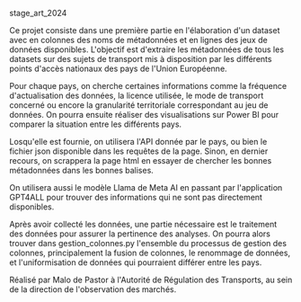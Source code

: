 stage_art_2024

Ce projet  consiste dans une première partie en l'élaboration d'un dataset avec en colonnes des noms de métadonnées et en lignes des jeux de données disponibles. L'objectif est d'extraire les métadonnées de tous les datasets sur des sujets de transport mis à disposition par les différents points d'accès nationaux des pays de l'Union Européenne.

Pour chaque pays, on cherche certaines informations comme la fréquence d'actualisation des données, la licence utilisée, le mode de transport concerné ou encore la granularité territoriale correspondant au jeu de données. On pourra ensuite réaliser des visualisations sur Power BI pour comparer la situation entre les différents pays.

Losqu'elle est fournie, on utilisera l'API donnée par le pays, ou bien le fichier json disponible dans les requêtes de la page. Sinon, en dernier recours, on scrappera la page html en essayer de chercher les bonnes métadonnées dans les bonnes balises.

On utilisera aussi le modèle Llama de Meta AI en passant par l'application GPT4ALL pour trouver des informations qui ne sont pas directement disponibles.

Après avoir collecté les données, une partie nécessaire est le traitement des données pour assurer la pertinence des analyses. On pourra alors trouver dans gestion_colonnes.py l'ensemble du processus de gestion des colonnes, principalement la fusion de colonnes, le renommage de données, et l'uniformisation de données qui pourraient différer entre les pays.

Réalisé par Malo de Pastor à l'Autorité de Régulation des Transports, au sein de la direction de l'observation des marchés.
